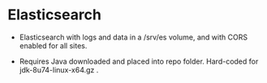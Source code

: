 # Elasticsearch

- Elasticsearch with logs and data in a /srv/es volume, and with CORS enabled for all sites.

- Requires Java downloaded and placed into repo folder. Hard-coded for jdk-8u74-linux-x64.gz .
